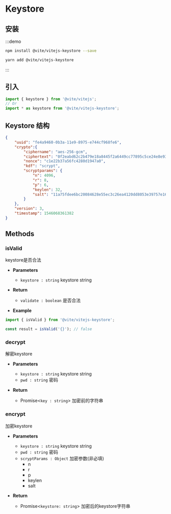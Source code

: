 # Keystore

## 安装

:::demo
```bash tab:npm
npm install @vite/vitejs-keystore --save
```

```bash tab:yarn
yarn add @vite/vitejs-keystore
```
:::

## 引入

```javascript import
import { keystore } from '@vite/vitejs';
// Or
import * as keystore from '@vite/vitejs-keystore';
```

## Keystore 结构

```json
{
    "uuid": "fe4a9460-0b3a-11e9-8975-e744cf968fe6",
    "crypto":{
        "ciphername": "aes-256-gcm",
        "ciphertext": "0f2eabd62c2b479e18a8445f2a6449cc77895c5ce24e8e93bf24356b0080de67373956a69499145a262a6bed36873e35",
        "nonce": "c1e22b37a56fc4280d1947a0",
        "kdf": "scrypt",
        "scryptparams": {
            "n": 4096,
            "r": 8,
            "p": 6,
            "keylen": 32,
            "salt": "11a75fdee6bc20084628e55ec3c26ea4120dd8053e39757e164f7642b3d0af73"
        }
    },
    "version": 3,
    "timestamp": 1546068361382
}
```

## Methods

### isValid 
keystore是否合法

- **Parameters**
  - `keystore : string` keystore string

- **Return**
  - `validate : boolean` 是否合法

- **Example**
```javascript ::Demo
import { isValid } from '@vite/vitejs-keystore';

const result = isValid('{}'); // false
```

### decrypt
解密keystore

- **Parameters**
  - `keystore : string` keystore string
  - `pwd : string` 密码

- **Return**
  - Promise<`key : string`> 加密前的字符串

### encrypt
加密keystore

- **Parameters**
  - `keystore : string` keystore string
  - `pwd : string` 密码
  - `scryptParams : Object` 加密参数(非必填)
    - n
    - r
    - p
    - keylen
    - salt
    
- **Return**
  - Promise<`keystore: string`> 加密后的keystore字符串
